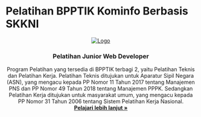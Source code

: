 # Pelatihan BPPTIK Kominfo Berbasis SKKNI
<p align="center">
  <a href="https://bpptik.kominfo.go.id/">
    <img src="https://bpptik.kominfo.go.id/wp-content/uploads/2017/02/xlogo_web_bpptik-2.png.pagespeed.ic.LN1vMmwdNB.webp" alt="Logo" width="auto" height="auto">
  </a>
  <h3 align="center">Pelatihan Junior Web Developer</h3>
  <p align="center">
  	Program Pelatihan yang tersedia di BPPTIK terbagi 2, yaitu Pelatihan Teknis dan Pelatihan Kerja. Pelatihan Teknis ditujukan untuk Aparatur Sipil Negara (ASN), yang mengacu kepada PP Nomor 11 Tahun 2017 tentang Manajemen PNS dan PP Nomor 49 Tahun 2018 tentang Manajemen PPPK. Sedangkan Pelatihan Kerja ditujukan untuk masyarakat umum, yang mengacu kepada PP Nomor 31 Tahun 2006 tentang Sistem Pelatihan Kerja Nasional. 
    <br />
    <a href="https://bpptik.kominfo.go.id/sertifikasi/"><strong>Pelajari lebih lanjut »</strong></a>
  </p>
</p>